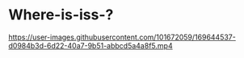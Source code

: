 # Where-is-iss-?


https://user-images.githubusercontent.com/101672059/169644537-d0984b3d-6d22-40a7-9b51-abbcd5a4a8f5.mp4


